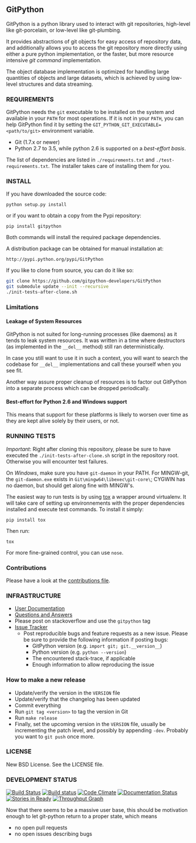 ## GitPython

GitPython is a python library used to interact with git repositories, high-level like git-porcelain, 
or low-level like git-plumbing.

It provides abstractions of git objects for easy access of repository data, and additionally 
allows you to access the git repository more directly using either a pure python implementation, 
or the faster, but more resource intensive *git command* implementation.

The object database implementation is optimized for handling large quantities of objects and large datasets, 
which is achieved by using low-level structures and data streaming.


### REQUIREMENTS

GitPython needs the `git` executable to be installed on the system and available 
in your `PATH` for most operations. 
If it is not in your `PATH`, you can help GitPython find it by setting 
the `GIT_PYTHON_GIT_EXECUTABLE=<path/to/git>` environment variable.

* Git (1.7.x or newer)
* Python 2.7 to 3.5, while python 2.6 is supported on a *best-effort basis*.

The list of dependencies are listed in `./requirements.txt` and `./test-requirements.txt`. 
The installer takes care of installing them for you.

### INSTALL

If you have downloaded the source code:

    python setup.py install

or if you want to obtain a copy from the Pypi repository:

    pip install gitpython

Both commands will install the required package dependencies.

A distribution package can be obtained for manual installation at:

    http://pypi.python.org/pypi/GitPython

If you like to clone from source, you can do it like so:

```bash
git clone https://github.com/gitpython-developers/GitPython
git submodule update --init --recursive
./init-tests-after-clone.sh
```

### Limitations

#### Leakage of System Resources

GitPython is not suited for long-running processes (like daemons) as it tends to
leak system resources. It was written in a time where destructors (as implemented
in the `__del__` method) still ran deterministically.

In case you still want to use it in such a context, you will want to search the
codebase for `__del__` implementations and call these yourself when you see fit.

Another way assure proper cleanup of resources is to factor out GitPython into a
separate process which can be dropped periodically.

#### Best-effort for Python 2.6 and Windows support

This means that support for these platforms is likely to worsen over time
as they are kept alive solely by their users, or not.

### RUNNING TESTS

*Important*: Right after cloning this repository, please be sure to have executed
the `./init-tests-after-clone.sh` script in the repository root. Otherwise
you will encounter test failures.

On *Windows*, make sure you have `git-daemon` in your PATH.  For MINGW-git, the `git-daemon.exe`
exists in `Git\mingw64\libexec\git-core\`; CYGWIN has no daemon, but should get along fine
with MINGW's.

The easiest way to run tests is by using [tox](https://pypi.python.org/pypi/tox)
a wrapper around virtualenv. It will take care of setting up environnements with the proper
dependencies installed and execute test commands. To install it simply:

    pip install tox

Then run:

    tox


For more fine-grained control, you can use `nose`.

### Contributions

Please have a look at the [contributions file][contributing].

### INFRASTRUCTURE

* [User Documentation](http://gitpython.readthedocs.org)
* [Questions and Answers](http://stackexchange.com/filters/167317/gitpython)
 * Please post on stackoverflow and use the `gitpython` tag
* [Issue Tracker](https://github.com/gitpython-developers/GitPython/issues)
  * Post reproducible bugs and feature requests as a new issue. 
    Please be sure to provide the following information if posting bugs:
    * GitPython version (e.g. `import git; git.__version__`)
    * Python version (e.g. `python --version`)
    * The encountered stack-trace, if applicable
    * Enough information to allow reproducing the issue

### How to make a new release

* Update/verify the version in the `VERSION` file
* Update/verify that the changelog has been updated
* Commit everything
* Run `git tag <version>` to tag the version in Git
* Run `make release`
* Finally, set the upcoming version in the `VERSION` file, usually be
  incrementing the patch level, and possibly by appending `-dev`. Probably you
  want to `git push` once more.

### LICENSE

New BSD License.  See the LICENSE file.

### DEVELOPMENT STATUS

[![Build Status](https://travis-ci.org/gitpython-developers/GitPython.svg)](https://travis-ci.org/gitpython-developers/GitPython)
[![Build status](https://ci.appveyor.com/api/projects/status/0f3pi3c00hajlrsd/branch/master?svg=true&passingText=windows%20OK&failingText=windows%20failed)](https://ci.appveyor.com/project/Byron/gitpython/branch/master)
[![Code Climate](https://codeclimate.com/github/gitpython-developers/GitPython/badges/gpa.svg)](https://codeclimate.com/github/gitpython-developers/GitPython)
[![Documentation Status](https://readthedocs.org/projects/gitpython/badge/?version=stable)](https://readthedocs.org/projects/gitpython/?badge=stable)
[![Stories in Ready](https://badge.waffle.io/gitpython-developers/GitPython.png?label=ready&title=Ready)](https://waffle.io/gitpython-developers/GitPython)
[![Throughput Graph](https://graphs.waffle.io/gitpython-developers/GitPython/throughput.svg)](https://waffle.io/gitpython-developers/GitPython/metrics/throughput)

Now that there seems to be a massive user base, this should be motivation enough to let git-python 
return to a proper state, which means

* no open pull requests
* no open issues describing bugs

[contributing]: https://github.com/gitpython-developers/GitPython/blob/master/CONTRIBUTING.md
